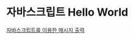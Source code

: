 # 자바스크립트 Hello World

[자바스크립트를 이용한 메시지 출력](https://htmlpreview.github.io/?https://github.com/jinahp/html5/blob/master/javascript_example/output_alert.html)